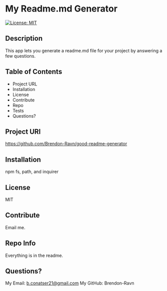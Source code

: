 
# My Readme.md Generator
  [![License: MIT](https://img.shields.io/badge/License-MIT-yellow.svg)](https://opensource.org/licenses/MIT)
## Description
  This app lets you generate a readme.md file for your project by answering a few questions.

## Table of Contents

* Project URL
* Installation
* License
* Contribute
* Repo
* Tests
* Questions?

## Project URl
  https://github.com/Brendon-Ravn/good-readme-generator

## Installation 
  npm fs, path, and inquirer

## License 
  MIT

## Contribute
  Email me.

## Repo Info
  Everything is in the readme.

## Questions?
  My Email: b.conatser21@gmail.com
  My GitHub: Brendon-Ravn
